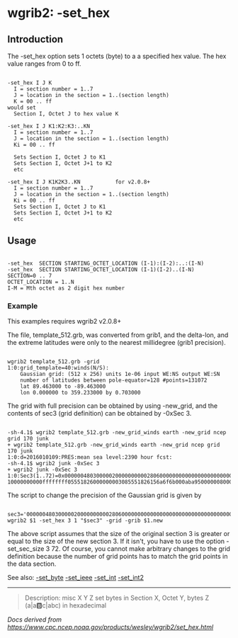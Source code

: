 # wgrib2: -set_hex

## Introduction

The -set_hex option sets 1 octets (byte) to a
a specified hex value. The hex value ranges from 0 to ff.

```

-set_hex I J K
  I = section number = 1..7
  J = location in the section = 1..(section length)
  K = 00 .. ff
would set
  Section I, Octet J to hex value K

-set_hex I J K1:K2:K3:..KN
  I = section number = 1..7
  J = location in the section = 1..(section length)
  Ki = 00 .. ff

  Sets Section I, Octet J to K1
  Sets Section I, Octet J+1 to K2
  etc

-set_hex I J K1K2K3..KN           for v2.0.8+
  I = section number = 1..7
  J = location in the section = 1..(section length)
  Ki = 00 .. ff
  Sets Section I, Octet J to K1
  Sets Section I, Octet J+1 to K2
  etc

```

## Usage

```

-set_hex  SECTION STARTING_OCTET_LOCATION (I-1):(I-2):..:(I-N)
-set_hex  SECTION STARTING_OCTET_LOCATION (I-1)(I-2)..(I-N)
SECTION=0 .. 7
OCTET_LOCATION = 1..N
I-M = Mth octet as 2 digit hex number

```

### Example

This examples requires wgrib2 v2.0.8+

The file, template_512.grb, was converted from grib1, and the
delta-lon, and the extreme latitudes were only to the nearest
millidegree (grib1 precision).

```

wgrib2 template_512.grb -grid
1:0:grid_template=40:winds(N/S):
	Gaussian grid: (512 x 256) units 1e-06 input WE:NS output WE:SN
	number of latitudes between pole-equator=128 #points=131072
	lat 89.463000 to -89.463000
	lon 0.000000 to 359.233000 by 0.703000

```

The grid with full precision can be obtained by using -new_grid,
and the contents of sec3 (grid definition) can be obtained by -0xSec 3.

```

-sh-4.1$ wgrib2 template_512.grb -new_grid_winds earth -new_grid ncep grid 170 junk
+ wgrib2 template_512.grb -new_grid_winds earth -new_grid ncep grid 170 junk
1:0:d=2016010109:PRES:mean sea level:2390 hour fcst:
-sh-4.1$ wgrib2 junk -0xSec 3
+ wgrib2 junk -0xSec 3
1:0:Sec3(1..72)=0x0000004803000002000000000028060000000000000000000000000000000000020000000
10000000000ffffffff05551826000000003085551826156a6f6b000aba950000008000

```

The script to change the precision of the Gaussian grid is given by

```

sec3='000000480300000200000000002806000000000000000000000000000000000002000000010000000000ffffffff05551826000000003085551826156a6f6b000aba950000008000'
wgrib2 $1 -set_hex 3 1 "$sec3" -grid -grib $1.new

```

The above script assumes that the size of the original section 3 is greater or equal to the size of the new section 3.
If it isn't, you have to use the option -set_sec_size 3 72. Of course, you cannot make arbitrary changes
to the grid definition because the number of grid points has to match the grid points in the data section.

See also:
[-set_byte](set_byte.md)
[-set_ieee](set_ieee.md)
[-set_int](set_int.md)
[-set_int2](set_int2.md)

---

> Description: misc X Y Z set bytes in Section X, Octet Y, bytes Z (a|a:b:c|abc) in hexadecimal

_Docs derived from <https://www.cpc.ncep.noaa.gov/products/wesley/wgrib2/set_hex.html>_

